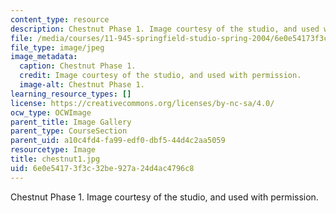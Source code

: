 ```yaml
---
content_type: resource
description: Chestnut Phase 1. Image courtesy of the studio, and used with permission.
file: /media/courses/11-945-springfield-studio-spring-2004/6e0e54173f3c32be927a24d4ac4796c8_chestnut1.jpg
file_type: image/jpeg
image_metadata:
  caption: Chestnut Phase 1.
  credit: Image courtesy of the studio, and used with permission.
  image-alt: Chestnut Phase 1.
learning_resource_types: []
license: https://creativecommons.org/licenses/by-nc-sa/4.0/
ocw_type: OCWImage
parent_title: Image Gallery
parent_type: CourseSection
parent_uid: a10c4fd4-fa99-edf0-dbf5-44d4c2aa5059
resourcetype: Image
title: chestnut1.jpg
uid: 6e0e5417-3f3c-32be-927a-24d4ac4796c8
---
```

Chestnut Phase 1. Image courtesy of the studio, and used with permission.